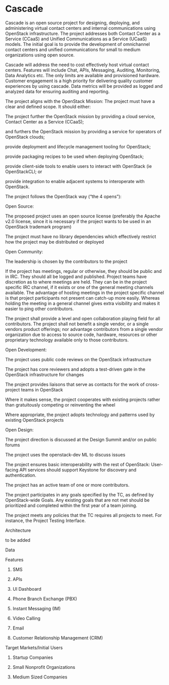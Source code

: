 # Cascade

Cascade is an open source project for designing, deploying, and administering virtual contact centers and internal communications using OpenStack infrastructure. The project addresses both Contact Center as a Service (CCaaS) and Unified Communications as a Service (UCaaS) models.
The initial goal is to provide the development of omnichannel contact centers and unified communications for small to medium organizations using open source.

Cascade will address the need to cost effectively host virtual contact centers. Features will include Chat, APIs, Messaging, Auditing, Monitoring, Data Analytics etc. 
The only limits are available and provisioned hardware.
Customer engagement is a high priority for delivering quality customer experiences by using cascade. Data metrics will be provided as logged and analyzed data  for ensuring auditing and reporting.

The project aligns with the OpenStack Mission: The project must have a clear and defined scope. It should either:

The project further the OpenStack mission by providing a cloud service, Contact Center as a Service (CCaaS);

and furthers the OpenStack mission by providing a service for operators of OpenStack clouds;

provide deployment and lifecycle management tooling for OpenStack;

provide packaging recipes to be used when deploying OpenStack;

provide client-side tools to enable users to interact with OpenStack (ie OpenStackCLI; or

provide integration to enable adjacent systems to interoperate with OpenStack.

The project follows the OpenStack way (“the 4 opens”):

Open Source:

The proposed project uses an open source license (preferably the Apache v2.0 license, since it is necessary if the project wants to be used in an OpenStack trademark program)

The project must have no library dependencies which effectively restrict how the project may be distributed or deployed

Open Community:

The leadership is chosen by the contributors to the project

If the project has meetings, regular or otherwise, they should be public and in IRC. They should all be logged and published. Project teams have discretion as to where meetings are held. They can be in the project specific IRC channel, if it exists or one of the general meeting channels available. The advantage of hosting meetings in the project specific channel is that project participants not present can catch-up more easily. Whereas holding the meeting in a general channel gives extra visibility and makes it easier to ping other contributors.

The project shall provide a level and open collaboration playing field for all contributors. The project shall not benefit a single vendor, or a single vendors product offerings; nor advantage contributors from a single vendor organization due to access to source code, hardware, resources or other proprietary technology available only to those contributors.

Open Development:

The project uses public code reviews on the OpenStack infrastructure

The project has core reviewers and adopts a test-driven gate in the OpenStack infrastructure for changes

The project provides liaisons that serve as contacts for the work of cross-project teams in OpenStack

Where it makes sense, the project cooperates with existing projects rather than gratuitously competing or reinventing the wheel

Where appropriate, the project adopts technology and patterns used by existing OpenStack projects

Open Design:

The project direction is discussed at the Design Summit and/or on public forums

The project uses the openstack-dev ML to discuss issues

The project ensures basic interoperability with the rest of OpenStack: User-facing API services should support Keystone for discovery and authentication.

The project has an active team of one or more contributors.

The project participates in any goals specified by the TC, as defined by OpenStack-wide Goals. Any existing goals that are not met should be prioritized and completed within the first year of a team joining.

The project meets any policies that the TC requires all projects to meet. For instance, the Project Testing Interface.


Architecture

to be added

Data

Features

1. SMS

2. APIs

3. UI Dashboard

4. Phone Branch Exchange (PBX)

5. Instant Messaging (IM)

6. Video Calling

7. Email

8. Customer Relationship Management (CRM)


Target Markets/Initial Users

1. Startup Companies

2. Small Nonprofit Organizations 

3. Medium Sized Companies


